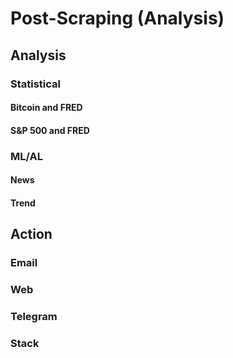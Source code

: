 # Post-Scraping (Analysis)
## Analysis
### Statistical
#### Bitcoin and FRED
#### S&P 500 and FRED
### ML/AL
#### News
#### Trend
## Action
### Email
### Web
### Telegram
### Stack